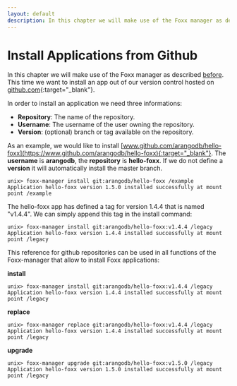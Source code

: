 ```yaml
---
layout: default
description: In this chapter we will make use of the Foxx manager as described before
---
```

Install Applications from Github
================================

In this chapter we will make use of the Foxx manager as described [before](foxx-install.html).
This time we want to install an app out of our version control hosted on [github.com](https://www.github.com){:target="_blank"}.

In order to install an application we need three informations:

* **Repository**: The name of the repository.
* **Username**: The username of the user owning the repository.
* **Version**: (optional) branch or tag available on the repository.

As an example, we would like to install [www.github.com/arangodb/hello-foxx](https://www.github.com/arangodb/hello-foxx){:target="_blank"}.
The **username** is **arangodb**, the **repository** is **hello-foxx**.
If we do not define a **version** it will automatically install the master branch.

```
unix> foxx-manager install git:arangodb/hello-foxx /example
Application hello-foxx version 1.5.0 installed successfully at mount point /example
```

The hello-foxx app has defined a tag for version 1.4.4 that is named "v1.4.4".
We can simply append this tag in the install command:

```
unix> foxx-manager install git:arangodb/hello-foxx:v1.4.4 /legacy
Application hello-foxx version 1.4.4 installed successfully at mount point /legacy
```

This reference for github repositories can be used in all functions of the Foxx-manager that allow to install Foxx applications:

**install**

```
unix> foxx-manager install git:arangodb/hello-foxx:v1.4.4 /legacy
Application hello-foxx version 1.4.4 installed successfully at mount point /legacy
```

**replace**

```
unix> foxx-manager replace git:arangodb/hello-foxx:v1.4.4 /legacy
Application hello-foxx version 1.4.4 installed successfully at mount point /legacy
```

**upgrade**

```
unix> foxx-manager upgrade git:arangodb/hello-foxx:v1.5.0 /legacy
Application hello-foxx version 1.5.0 installed successfully at mount point /legacy
```
